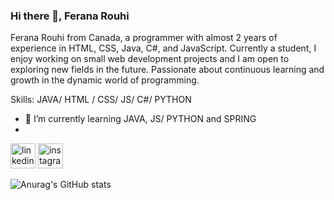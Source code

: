 ### Hi there 👋, Ferana Rouhi
Ferana Rouhi from Canada, a  programmer with almost 2 years of experience in HTML, CSS, Java, C#, and JavaScript. Currently a student, I enjoy working on small web development projects and I am open to exploring new fields in the future. Passionate about continuous learning and growth in the dynamic world of programming.

Skills: JAVA/ HTML / CSS/ JS/ C#/ PYTHON

- 🌱 I’m currently learning JAVA, JS/ PYTHON and SPRING
- 


[<img src='https://cdn.jsdelivr.net/npm/simple-icons@3.0.1/icons/linkedin.svg' alt='linkedin' height='40'>](https://www.linkedin.com/in/roohiii_/) [<img src='https://cdn.jsdelivr.net/npm/simple-icons@3.0.1/icons/instagram.svg' alt='instagram' height='40'>](https://www.instagram.com/feranarouhi/)  
 

![Anurag's GitHub stats](https://github-readme-stats.vercel.app/api?username=feranarouhi&show_icons=true&theme=radical)

